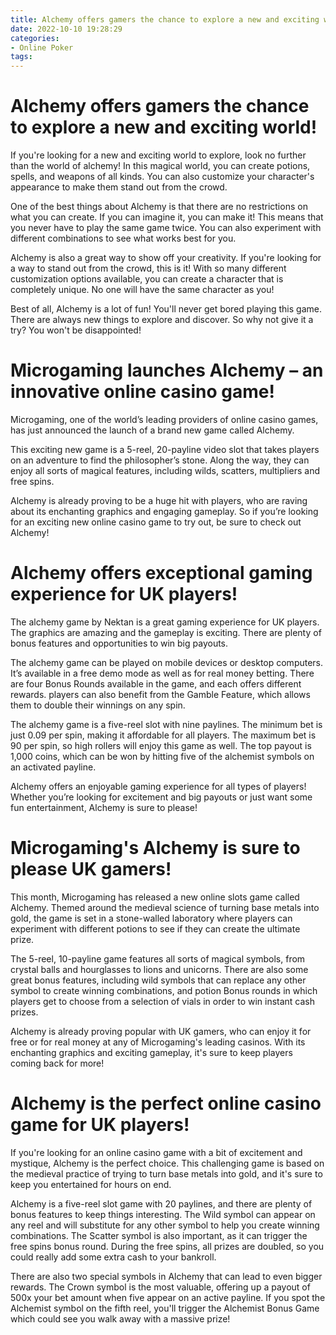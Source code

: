 ```yaml
---
title: Alchemy offers gamers the chance to explore a new and exciting world!
date: 2022-10-10 19:28:29
categories:
- Online Poker
tags:
---
```



#  Alchemy offers gamers the chance to explore a new and exciting world!

If you're looking for a new and exciting world to explore, look no further than the world of alchemy! In this magical world, you can create potions, spells, and weapons of all kinds. You can also customize your character's appearance to make them stand out from the crowd.

One of the best things about Alchemy is that there are no restrictions on what you can create. If you can imagine it, you can make it! This means that you never have to play the same game twice. You can also experiment with different combinations to see what works best for you.

Alchemy is also a great way to show off your creativity. If you're looking for a way to stand out from the crowd, this is it! With so many different customization options available, you can create a character that is completely unique. No one will have the same character as you!

Best of all, Alchemy is a lot of fun! You'll never get bored playing this game. There are always new things to explore and discover. So why not give it a try? You won't be disappointed!

#  Microgaming launches Alchemy – an innovative online casino game!

Microgaming, one of the world’s leading providers of online casino games, has just announced the launch of a brand new game called Alchemy.

This exciting new game is a 5-reel, 20-payline video slot that takes players on an adventure to find the philosopher’s stone. Along the way, they can enjoy all sorts of magical features, including wilds, scatters, multipliers and free spins.

Alchemy is already proving to be a huge hit with players, who are raving about its enchanting graphics and engaging gameplay. So if you’re looking for an exciting new online casino game to try out, be sure to check out Alchemy!

#  Alchemy offers exceptional gaming experience for UK players!

The alchemy game by Nektan is a great gaming experience for UK players. The graphics are amazing and the gameplay is exciting. There are plenty of bonus features and opportunities to win big payouts.

The alchemy game can be played on mobile devices or desktop computers. It’s available in a free demo mode as well as for real money betting. There are four Bonus Rounds available in the game, and each offers different rewards. players can also benefit from the Gamble Feature, which allows them to double their winnings on any spin.

The alchemy game is a five-reel slot with nine paylines. The minimum bet is just 0.09 per spin, making it affordable for all players. The maximum bet is 90 per spin, so high rollers will enjoy this game as well. The top payout is 1,000 coins, which can be won by hitting five of the alchemist symbols on an activated payline.

Alchemy offers an enjoyable gaming experience for all types of players! Whether you’re looking for excitement and big payouts or just want some fun entertainment, Alchemy is sure to please!

#  Microgaming's Alchemy is sure to please UK gamers!

This month, Microgaming has released a new online slots game called Alchemy. Themed around the medieval science of turning base metals into gold, the game is set in a stone-walled laboratory where players can experiment with different potions to see if they can create the ultimate prize.

The 5-reel, 10-payline game features all sorts of magical symbols, from crystal balls and hourglasses to lions and unicorns. There are also some great bonus features, including wild symbols that can replace any other symbol to create winning combinations, and potion Bonus rounds in which players get to choose from a selection of vials in order to win instant cash prizes.

Alchemy is already proving popular with UK gamers, who can enjoy it for free or for real money at any of Microgaming's leading casinos. With its enchanting graphics and exciting gameplay, it's sure to keep players coming back for more!

#  Alchemy is the perfect online casino game for UK players!

If you're looking for an online casino game with a bit of excitement and mystique, Alchemy is the perfect choice. This challenging game is based on the medieval practice of trying to turn base metals into gold, and it's sure to keep you entertained for hours on end.

Alchemy is a five-reel slot game with 20 paylines, and there are plenty of bonus features to keep things interesting. The Wild symbol can appear on any reel and will substitute for any other symbol to help you create winning combinations. The Scatter symbol is also important, as it can trigger the free spins bonus round. During the free spins, all prizes are doubled, so you could really add some extra cash to your bankroll.

There are also two special symbols in Alchemy that can lead to even bigger rewards. The Crown symbol is the most valuable, offering up a payout of 500x your bet amount when five appear on an active payline. If you spot the Alchemist symbol on the fifth reel, you'll trigger the Alchemist Bonus Game which could see you walk away with a massive prize!
